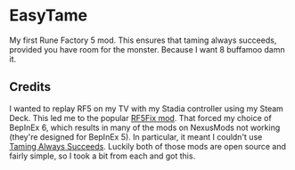 # EasyTame

My first Rune Factory 5 mod. This ensures that taming always succeeds, provided you have room for the monster. Because I want 8 buffamoo damn it.

## Credits

I wanted to replay RF5 on my TV with my Stadia controller using my Steam Deck. This led me to the popular [RF5Fix mod](https://github.com/Lyall/RF5Fix).
That forced my choice of BepInEx 6, which results in many of the mods on NexusMods not working (they're designed for BepInEx 5). In particular,
it meant I couldn't use [Taming Always Succeeds](https://www.nexusmods.com/runefactory5/mods/14). Luckily both of those mods are open source and fairly
simple, so I took a bit from each and got this.
